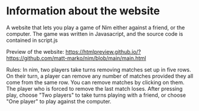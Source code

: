 # Information about the website
A website that lets you play a game of Nim either against a friend, or the computer.
The game was written in Javasacript, and the source code is contained in script.js

Preview of the website: https://htmlpreview.github.io/?https://github.com/matt-marko/nim/blob/main/main.html

Rules: In nim, two players take turns removing matches set up in five rows.
On their turn, a player can remove any number of matches provided they all come from the same row. You can remove matches by clicking on them. 
The player who is forced to remove the last match loses. After pressing play, choose "Two players" to take turns playing with a friend, or choose "One player" to play against the computer.
